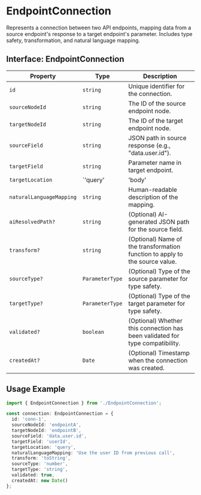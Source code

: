 # EndpointConnection

Represents a connection between two API endpoints, mapping data from a source endpoint's response to a target endpoint's parameter. Includes type safety, transformation, and natural language mapping.

## Interface: EndpointConnection

| Property                 | Type                                   | Description                                                                   |
| ------------------------ | -------------------------------------- | ----------------------------------------------------------------------------- |
| `id`                     | `string`                               | Unique identifier for the connection.                                         |
| `sourceNodeId`           | `string`                               | The ID of the source endpoint node.                                           |
| `targetNodeId`           | `string`                               | The ID of the target endpoint node.                                           |
| `sourceField`            | `string`                               | JSON path in source response (e.g., "data.user.id").                          |
| `targetField`            | `string`                               | Parameter name in target endpoint.                                            |
| `targetLocation`         | `'query' | 'body' | 'header' | 'path'` | The location of the target parameter.                                         |
| `naturalLanguageMapping` | `string`                               | Human-readable description of the mapping.                                    |
| `aiResolvedPath?`        | `string`                               | (Optional) AI-generated JSON path for the source field.                       |
| `transform?`             | `string`                               | (Optional) Name of the transformation function to apply to the source value.  |
| `sourceType?`            | `ParameterType`                        | (Optional) Type of the source parameter for type safety.                      |
| `targetType?`            | `ParameterType`                        | (Optional) Type of the target parameter for type safety.                      |
| `validated?`             | `boolean`                              | (Optional) Whether this connection has been validated for type compatibility. |
| `createdAt?`             | `Date`                                 | (Optional) Timestamp when the connection was created.                         |

## Usage Example

```typescript
import { EndpointConnection } from './EndpointConnection';

const connection: EndpointConnection = {
  id: 'conn-1',
  sourceNodeId: 'endpointA',
  targetNodeId: 'endpointB',
  sourceField: 'data.user.id',
  targetField: 'userId',
  targetLocation: 'query',
  naturalLanguageMapping: 'Use the user ID from previous call',
  transform: 'toString',
  sourceType: 'number',
  targetType: 'string',
  validated: true,
  createdAt: new Date()
};
```
